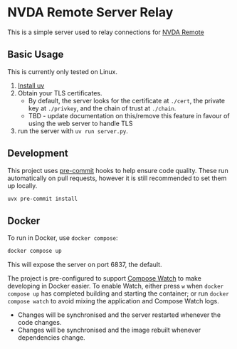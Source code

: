 # NVDA Remote Server Relay

This is a simple server used to relay connections for [NVDA Remote](https://nvdaremote.com)

## Basic Usage

This is currently only tested on Linux.

1. [Install uv](https://docs.astral.sh/uv/getting-started/installation/)
2. Obtain your TLS certificates.
    - By default, the server looks for the certificate at `./cert`, the private key at `./privkey`, and the chain of trust at `./chain`.
    - TBD - update documentation on this/remove this feature in favour of using the web server to handle TLS
3. run the server with `uv run server.py`.

## Development

This project uses [pre-commit](https://pre-commit.com/) hooks to help ensure code quality.
These run automatically on pull requests, however it is still recommended to set them up locally.

```sh
uvx pre-commit install
```

## Docker

To run in Docker, use `docker compose`:

```sh
docker compose up
```

This will expose the server on port 6837, the default.

The project is pre-configured to support [Compose Watch](https://docs.docker.com/compose/how-tos/file-watch) to make developing in Docker easier.
To enable Watch, either press `w` when `docker compose up` has completed building and starting the container; or run `docker compose watch` to avoid mixing the application and Compose Watch logs.

* Changes will be synchronised and the server restarted whenever the code changes.
* Changes will be synchronised and the image rebuilt whenever dependencies change.
